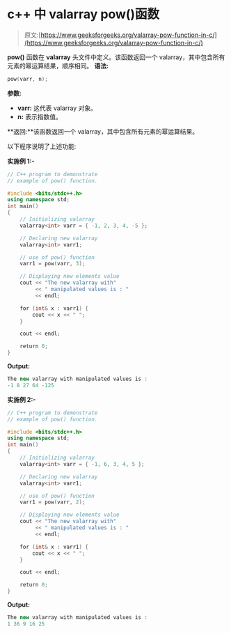 # c++ 中 valarray pow()函数

> 原文:[https://www.geeksforgeeks.org/valarray-pow-function-in-c/](https://www.geeksforgeeks.org/valarray-pow-function-in-c/)

**pow()** 函数在 **valarray** 头文件中定义。该函数返回一个 valarray，其中包含所有元素的幂运算结果，顺序相同。
**语法:**

```cpp
pow(varr, n);

```

**参数:**

*   **varr:** 这代表 valarray 对象。
*   **n:** 表示指数值。

**返回:**该函数返回一个 valarray，其中包含所有元素的幂运算结果。

以下程序说明了上述功能:

**实施例 1:-**

```cpp
// C++ program to demonstrate
// example of pow() function.

#include <bits/stdc++.h>
using namespace std;
int main()
{
    // Initializing valarray
    valarray<int> varr = { -1, 2, 3, 4, -5 };

    // Declaring new valarray
    valarray<int> varr1;

    // use of pow() function
    varr1 = pow(varr, 3);

    // Displaying new elements value
    cout << "The new valarray with"
         << " manipulated values is : "
         << endl;

    for (int& x : varr1) {
        cout << x << " ";
    }

    cout << endl;

    return 0;
}
```

**Output:**

```cpp
The new valarray with manipulated values is : 
-1 8 27 64 -125

```

**实施例 2:-**

```cpp
// C++ program to demonstrate
// example of pow() function.

#include <bits/stdc++.h>
using namespace std;
int main()
{
    // Initializing valarray
    valarray<int> varr = { -1, 6, 3, 4, 5 };

    // Declaring new valarray
    valarray<int> varr1;

    // use of pow() function
    varr1 = pow(varr, 2);

    // Displaying new elements value
    cout << "The new valarray with"
         << " manipulated values is : "
         << endl;

    for (int& x : varr1) {
        cout << x << " ";
    }

    cout << endl;

    return 0;
}
```

**Output:**

```cpp
The new valarray with manipulated values is : 
1 36 9 16 25

```